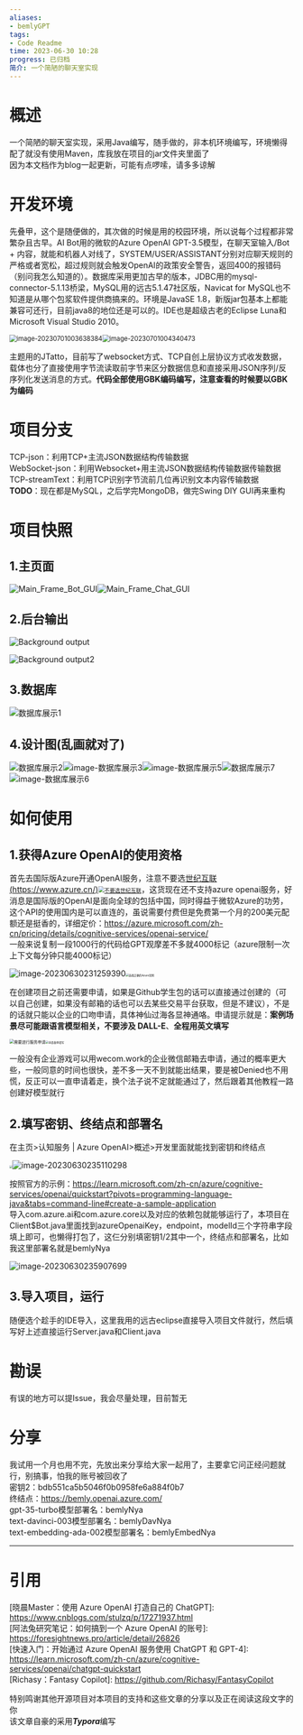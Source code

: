 ```yaml
---
aliases:
- bemlyGPT
tags:
- Code Readme
time: 2023-06-30 10:28
progress: 已归档
简介: 一个简陋的聊天室实现
---
```


# 概述

一个简陋的聊天室实现，采用Java编写，随手做的，非本机环境编写，环境懒得配了就没有使用Maven，库我放在项目的jar文件夹里面了  
因为本文档作为blog一起更新，可能有点啰嗦，请多多谅解

# 开发环境

先叠甲，这个是随便做的，其次做的时候是用的校园环境，所以说每个过程都非常繁杂且古早。AI Bot用的微软的Azure OpenAI GPT-3.5模型，在聊天室输入/Bot + 内容，就能和机器人对线了，SYSTEM/USER/ASSISTANT分别对应聊天规则的严格或者宽松，超过规则就会触发OpenAI的政策安全警告，返回400的报错码（别问我怎么知道的）。数据库采用更加古早的版本，JDBC用的mysql-connector-5.1.13桥梁，MySQL用的远古5.1.47社区版，Navicat for MySQL也不知道是从哪个包浆软件提供商搞来的。环境是JavaSE 1.8，新版jar包基本上都能兼容可还行，目前java8的地位还是可以的。IDE也是超级古老的Eclipse Luna和Microsoft Visual Studio 2010。

<img src="./img/sql_version_low.png" alt="image-20230701003638384" style="zoom: 80%;" /><img src="./img/eclipse_version_low.png" alt="image-20230701004340473" style="zoom:80%;" />

主题用的JTatto，目前写了websocket方式、TCP自创上层协议方式收发数据，载体也分了直接使用字节流读取前字节来区分数据信息和直接采用JSON序列/反序列化发送消息的方式。**代码全部使用GBK编码编写，注意查看的时候要以GBK为编码**

# 项目分支

TCP-json：利用TCP+主流JSON数据结构传输数据  
WebSocket-json：利用Websocket+用主流JSON数据结构传输数据传输数据  
TCP-streamText：利用TCP识别字节流前几位再识别文本内容传输数据  
**TODO**：现在都是MySQL，之后学完MongoDB，做完Swing DIY GUI再来重构

# 项目快照

## 1.主页面

![Main_Frame_Bot_GUI](./img/Main_Frame_Bot_GUI.png)![Main_Frame_Chat_GUI](./img/Main_Frame_Chat_GUI.png)

## 2.后台输出

![Background output](./img/Background_output.png)

![Background output2](./img/Background_output2.png)

## 3.数据库

![数据库展示1](./img/db1.png)

## 4.设计图(乱画就对了)

![数据库展示2](./img/db2.png)![image-数据库展示3](./img/db3.png)![image-数据库展示5](./img/image-20230701010311479.png)![数据库展示7](./img/clip_image002.png)![image-数据库展示6](./img/image-20230701010523553.png)

# 如何使用

## 1.获得Azure OpenAI的使用资格

首先去国际版Azure开通OpenAI服务，注意不要选[世纪互联(https://www.azure.cn/)<img src="./img/Dont_choose_Century_Internet.png" alt="不要选世纪互联" style="zoom: 67%;" />](https://www.azure.cn/)，这货现在还不支持azure openai服务，好消息是国际版的OpenAI是面向全球的包括中国，同时得益于微软Azure的功劳，这个API的使用国内是可以直连的，虽说需要付费但是免费第一个月的200美元配额还是挺香的，详细定价：https://azure.microsoft.com/zh-cn/pricing/details/cognitive-services/openai-service/  
一般来说复制一段1000行的代码给GPT观摩差不多就4000标记（azure限制一次上下文每分钟只能4000标记）

![image-20230630231259390](./img/image-20230630231259390.png)<img src="./img/Choose_the_correct_Azure_official_website.png" alt="选择正确的Azure官网" style="zoom: 33%;" />

在创建项目之前还需要申请，如果是Github学生包的话可以直接通过创建的（可以自己创建，如果没有邮箱的话也可以去某些交易平台获取，但是不建议），不是的话就只能以企业的口吻申请，具体神仙过海各显神通咯。申请提示就是：**案例场景尽可能跟语言模型相关，不要涉及 DALL-E**、**全程用英文填写**

<img src="./img/Request_access_to_openai_service.png" alt="需要进行服务申请" style="zoom: 50%;" /><img src="./img/Fill_out_the_application_form.png" alt="申请表单填写" style="zoom: 33%;" />

一般没有企业游戏可以用wecom.work的企业微信邮箱去申请，通过的概率更大些，一般同意的时间也很快，差不多一天不到就能出结果，要是被Denied也不用慌，反正可以一直申请着走，换个法子说不定就能通过了，然后跟着其他教程一路创建好模型就行

## 2.填写密钥、终结点和部署名

在主页>认知服务 | Azure OpenAI>概述>开发里面就能找到密钥和终结点

<img src="./img/Successful_application_email.jpg" style="zoom: 33%;" />![image-20230630235110298](./img/image-20230630235110298.png)

按照官方的示例：https://learn.microsoft.com/zh-cn/azure/cognitive-services/openai/quickstart?pivots=programming-language-java&tabs=command-line#create-a-sample-application  
导入com.azure.ai和com.azure.core以及对应的依赖包就能够运行了，本项目在Client$Bot.java里面找到azureOpenaiKey，endpoint，modelId三个字符串字段填上即可，也懒得打包了，这仨分别填密钥1/2其中一个，终结点和部署名，比如我这里部署名就是bemlyNya

![image-20230630235907699](./img/image-20230630235907699.png)

## 3.导入项目，运行

随便选个趁手的IDE导入，这里我用的远古eclipse直接导入项目文件就行，然后填写好上述直接运行Server.java和Client.java

# 勘误

有误的地方可以提Issue，我会尽量处理，目前暂无

# 分享

我试用一个月也用不完，先放出来分享给大家一起用了，主要拿它问正经问题就行，别搞事，怕我的账号被回收了  
密钥2：bdb551ca5b5046f0b0958fe6a884f0b7  
终结点：https://bemly.openai.azure.com/  
gpt-35-turbo模型部署名：bemlyNya  
text-davinci-003模型部署名：bemlyDavNya  
text-embedding-ada-002模型部署名：bemlyEmbedNya

------

# 引用

\[晓晨Master：使用 Azure OpenAI 打造自己的 ChatGPT]: https://www.cnblogs.com/stulzq/p/17271937.html  
\[阿法兔研究笔记：如何搞到一个 Azure OpenAI 的账号]: https://foresightnews.pro/article/detail/26826  
\[快速入门：开始通过 Azure OpenAI 服务使用 ChatGPT 和 GPT-4]: https://learn.microsoft.com/zh-cn/azure/cognitive-services/openai/chatgpt-quickstart  
\[Richasy：Fantasy Copilot]: https://github.com/Richasy/FantasyCopilot

特别鸣谢其他开源项目对本项目的支持和这些文章的分享以及正在阅读这段文字的你  
该文章自豪的采用***Typora***编写
